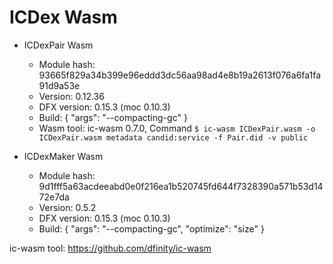 # ICDex Wasm

- ICDexPair Wasm
    - Module hash: 93665f829a34b399e96eddd3dc56aa98ad4e8b19a2613f076a6fa1fa91d9a53e
    - Version: 0.12.36
    - DFX version: 0.15.3 (moc 0.10.3)
    - Build: {
        "args": "--compacting-gc"
    }
    - Wasm tool: ic-wasm 0.7.0, Command `$ ic-wasm ICDexPair.wasm -o ICDexPair.wasm metadata candid:service -f Pair.did -v public`

- ICDexMaker Wasm
    - Module hash: 9d1fff5a63acdeeabd0e0f216ea1b520745fd644f7328390a571b53d1472e7da
    - Version: 0.5.2
    - DFX version: 0.15.3 (moc 0.10.3)
    - Build: {
        "args": "--compacting-gc", 
        "optimize": "size"
    }


ic-wasm tool: https://github.com/dfinity/ic-wasm
